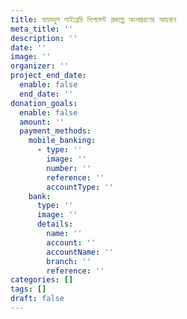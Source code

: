 ```yaml
---
title: ব্যয়বহুল লাইব্রেরি শিপমেন্ট প্রকল্পে অংশগ্রহণের আহবান
meta_title: ''
description: ''
date: ''
image: ''
organizer: ''
project_end_date:
  enable: false
  end_date: ''
donation_goals:
  enable: false
  amount: ''
  payment_methods:
    mobile_banking:
      - type: ''
        image: ''
        number: ''
        reference: ''
        accountType: ''
    bank:
      type: ''
      image: ''
      details:
        name: ''
        account: ''
        accountName: ''
        branch: ''
        reference: ''
categories: []
tags: []
draft: false
---
```

